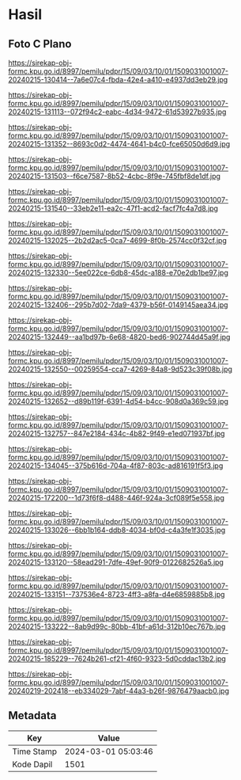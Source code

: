 # Hasil

## Foto C Plano

https://sirekap-obj-formc.kpu.go.id/8997/pemilu/pdpr/15/09/03/10/01/1509031001007-20240215-130414--7a6e07c4-fbda-42e4-a410-e4937dd3eb29.jpg

https://sirekap-obj-formc.kpu.go.id/8997/pemilu/pdpr/15/09/03/10/01/1509031001007-20240215-131113--072f94c2-eabc-4d34-9472-61d53927b935.jpg

https://sirekap-obj-formc.kpu.go.id/8997/pemilu/pdpr/15/09/03/10/01/1509031001007-20240215-131352--8693c0d2-4474-4641-b4c0-fce65050d6d9.jpg

https://sirekap-obj-formc.kpu.go.id/8997/pemilu/pdpr/15/09/03/10/01/1509031001007-20240215-131503--f6ce7587-8b52-4cbc-8f9e-745fbf8de1df.jpg

https://sirekap-obj-formc.kpu.go.id/8997/pemilu/pdpr/15/09/03/10/01/1509031001007-20240215-131540--33eb2e11-ea2c-47f1-acd2-facf7fc4a7d8.jpg

https://sirekap-obj-formc.kpu.go.id/8997/pemilu/pdpr/15/09/03/10/01/1509031001007-20240215-132025--2b2d2ac5-0ca7-4699-8f0b-2574cc0f32cf.jpg

https://sirekap-obj-formc.kpu.go.id/8997/pemilu/pdpr/15/09/03/10/01/1509031001007-20240215-132330--5ee022ce-6db8-45dc-a188-e70e2db1be97.jpg

https://sirekap-obj-formc.kpu.go.id/8997/pemilu/pdpr/15/09/03/10/01/1509031001007-20240215-132406--295b7d02-7da9-4379-b56f-0149145aea34.jpg

https://sirekap-obj-formc.kpu.go.id/8997/pemilu/pdpr/15/09/03/10/01/1509031001007-20240215-132449--aa1bd97b-6e68-4820-bed6-902744d45a9f.jpg

https://sirekap-obj-formc.kpu.go.id/8997/pemilu/pdpr/15/09/03/10/01/1509031001007-20240215-132550--00259554-cca7-4269-84a8-9d523c39f08b.jpg

https://sirekap-obj-formc.kpu.go.id/8997/pemilu/pdpr/15/09/03/10/01/1509031001007-20240215-132652--d89b119f-6391-4d54-b4cc-908d0a369c59.jpg

https://sirekap-obj-formc.kpu.go.id/8997/pemilu/pdpr/15/09/03/10/01/1509031001007-20240215-132757--847e2184-434c-4b82-9f49-e1ed071937bf.jpg

https://sirekap-obj-formc.kpu.go.id/8997/pemilu/pdpr/15/09/03/10/01/1509031001007-20240215-134045--375b616d-704a-4f87-803c-ad816191f5f3.jpg

https://sirekap-obj-formc.kpu.go.id/8997/pemilu/pdpr/15/09/03/10/01/1509031001007-20240215-172200--1d73f6f8-d488-446f-924a-3cf089f5e558.jpg

https://sirekap-obj-formc.kpu.go.id/8997/pemilu/pdpr/15/09/03/10/01/1509031001007-20240215-133026--6bb1b164-ddb8-4034-bf0d-c4a3fe1f3035.jpg

https://sirekap-obj-formc.kpu.go.id/8997/pemilu/pdpr/15/09/03/10/01/1509031001007-20240215-133120--58ead291-7dfe-49ef-90f9-0122682526a5.jpg

https://sirekap-obj-formc.kpu.go.id/8997/pemilu/pdpr/15/09/03/10/01/1509031001007-20240215-133151--737536e4-8723-4ff3-a8fa-d4e6859885b8.jpg

https://sirekap-obj-formc.kpu.go.id/8997/pemilu/pdpr/15/09/03/10/01/1509031001007-20240215-133222--8ab9d99c-80bb-41bf-a61d-312b10ec767b.jpg

https://sirekap-obj-formc.kpu.go.id/8997/pemilu/pdpr/15/09/03/10/01/1509031001007-20240215-185229--7624b261-cf21-4f60-9323-5d0cddac13b2.jpg

https://sirekap-obj-formc.kpu.go.id/8997/pemilu/pdpr/15/09/03/10/01/1509031001007-20240219-202418--eb334029-7abf-44a3-b26f-9876479aacb0.jpg


## Metadata

| Key        | Value               |
| ---------- | ------------------- |
| Time Stamp | 2024-03-01 05:03:46 |
| Kode Dapil | 1501                |



